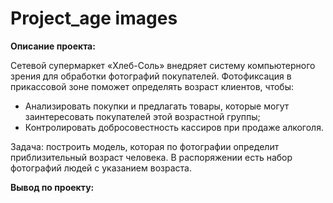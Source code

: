 # Project_age images

**Описание проекта:**

Сетевой супермаркет «Хлеб-Соль» внедряет систему компьютерного зрения для обработки фотографий покупателей. Фотофиксация в прикассовой зоне поможет определять возраст клиентов, чтобы:
- Анализировать покупки и предлагать товары, которые могут заинтересовать покупателей этой возрастной группы;
- Контролировать добросовестность кассиров при продаже алкоголя.
 
Задача: построить модель, которая по фотографии определит приблизительный возраст человека. В распоряжении есть набор фотографий людей с указанием возраста.
 
**Вывод по проекту:**


